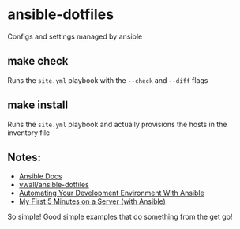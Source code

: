 ansible-dotfiles
================

Configs and settings managed by ansible


## make check

Runs the `site.yml` playbook with the `--check` and `--diff` flags

## make install

Runs the `site.yml` playbook and actually provisions the hosts in the inventory file


## Notes:

- [Ansible Docs](http://docs.ansible.com/)
- [vwall/ansible-dotfiles](https://github.com/vwall/ansible-dotfiles)
- [Automating Your Development Environment With Ansible](http://www.nickhammond.com/automating-development-environment-ansible)
- [My First 5 Minutes on a Server (with Ansible)](http://practicalops.com/my-first-5-minutes-on-a-server-with-ansible.html)

So simple!  Good simple examples that do something from the get go!

